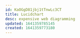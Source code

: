 ```yaml
---
id: KaOGgD81jbj1tTnwLc3CT
title: Lucidchart
desc: expensive web diagramming
updated: 1641359785145
created: 1641359773180
---
```





